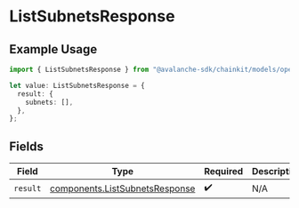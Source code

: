 # ListSubnetsResponse

## Example Usage

```typescript
import { ListSubnetsResponse } from "@avalanche-sdk/chainkit/models/operations";

let value: ListSubnetsResponse = {
  result: {
    subnets: [],
  },
};
```

## Fields

| Field                                                                            | Type                                                                             | Required                                                                         | Description                                                                      |
| -------------------------------------------------------------------------------- | -------------------------------------------------------------------------------- | -------------------------------------------------------------------------------- | -------------------------------------------------------------------------------- |
| `result`                                                                         | [components.ListSubnetsResponse](../../models/components/listsubnetsresponse.md) | :heavy_check_mark:                                                               | N/A                                                                              |